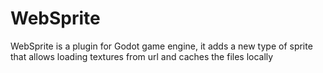 # WebSprite
WebSprite is a plugin for Godot game engine, it adds a new type of sprite that allows loading textures from url and caches the files locally

